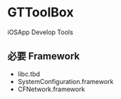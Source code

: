 # GTToolBox
iOSApp Develop Tools
##  必要 Framework
* libc.tbd
* SystemConfiguration.framework
* CFNetwork.framework
